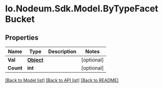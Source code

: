# Io.Nodeum.Sdk.Model.ByTypeFacetBucket
## Properties

Name | Type | Description | Notes
------------ | ------------- | ------------- | -------------
**Val** | [**Object**](.md) |  | [optional] 
**Count** | **int** |  | [optional] 

[[Back to Model list]](../README.md#documentation-for-models) [[Back to API list]](../README.md#documentation-for-api-endpoints) [[Back to README]](../README.md)

